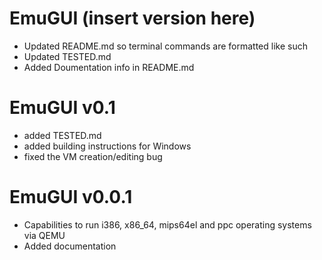 # EmuGUI (insert version here)

- Updated README.md so terminal commands are formatted like such
- Updated TESTED.md
- Added Doumentation info in README.md

# EmuGUI v0.1

- added TESTED.md
- added building instructions for Windows
- fixed the VM creation/editing bug

# EmuGUI v0.0.1

- Capabilities to run i386, x86_64, mips64el and ppc operating systems via QEMU
- Added documentation
